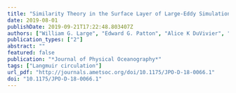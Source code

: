 ```yaml
---
title: "Similarity Theory in the Surface Layer of Large-Eddy Simulations of the Wind-, Wave-, and Buoyancy-Forced Southern Ocean"
date: 2019-08-01
publishDate: 2019-09-21T17:22:48.803407Z
authors: ["William G. Large", "Edward G. Patton", "Alice K DuVivier", "Peter P. Sullivan", "Leonel Romero"]
publication_types: ["2"]
abstract: ""
featured: false
publication: "*Journal of Physical Oceanography*"
tags: ["Langmuir circulation"]
url_pdf: "http://journals.ametsoc.org/doi/10.1175/JPO-D-18-0066.1"
doi: "10.1175/JPO-D-18-0066.1"
---
```


